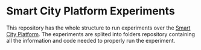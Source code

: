 # Smart City Platform Experiments

This repository has the whole structure to run experiments over the [Smart 
City Platform](https://gitlab.com/smart-city-software-platform). The experiments
are splited into folders repository containing all the information and code
needed to properly run the experiment.
